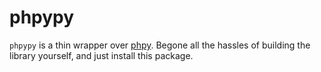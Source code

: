 # phpypy

`phpypy` is a thin wrapper over [phpy](https://github.com/swoole/phpy). Begone all the hassles of building the library yourself, and just install this package.
